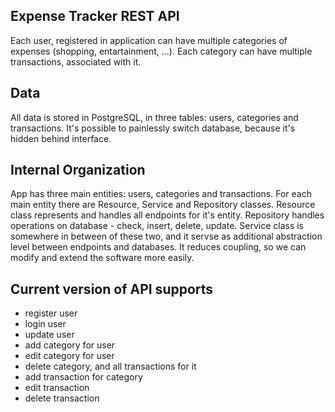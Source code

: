 ## Expense Tracker REST API

Each user, registered in application can have multiple categories of expenses (shopping, entartainment, ...). Each category can have multiple transactions, associated with it.

## Data

All data is stored in PostgreSQL, in three tables: users, categories and transactions. It's possible to painlessly switch database, because it's hidden behind interface.

## Internal Organization

App has three main entities: users, categories and transactions. For each main entity there are Resource, Service and Repository classes. Resource class represents and handles all endpoints for it's entity. Repository handles operations on database - check, insert, delete, update. Service class is somewhere in between of these two, and it servse as additional abstraction level between endpoints and databases. It reduces coupling, so we can modify and extend the software more easily.

## Current  version of API supports
 
* register user
* login user
* update user
* add category for user
* edit category for user
* delete category, and all transactions for it
* add transaction for category
* edit transaction
* delete transaction

